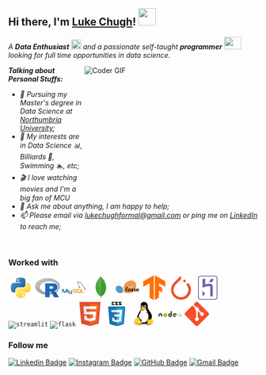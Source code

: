 ## Hi there, I'm [Luke Chugh](https://www.linkedin.com/in/luke-chugh-2b2043181/)! <img src="https://raw.githubusercontent.com/TheDudeThatCode/TheDudeThatCode/master/Assets/Hi.gif" width=35 height=35>

<p>
  <em>
    A <b>Data Enthusiast</b> <img src="https://raw.githubusercontent.com/TheDudeThatCode/TheDudeThatCode/master/Assets/Medal.gif" width=20 height=20> and a passionate self-taught <b>programmer</b> <img src="https://raw.githubusercontent.com/TheDudeThatCode/TheDudeThatCode/master/Assets/Developer.gif" width=35 height=25> looking for full time opportunities in data science.
  </em>
 </p>

<img align="right" alt="Coder GIF" height=250 width=350 src="https://i.pinimg.com/originals/e4/26/70/e426702edf874b181aced1e2fa5c6cde.gif" />

<em>
  
**Talking about Personal Stuffs:**

- 💼 Pursuing my Master's degree in Data Science at [Northumbria University](https://www.northumbria.ac.uk/);
- 🤔 My interests are in Data Science 📊, Billiards 🎱, Swimming 🏊, etc;
- 🎬 I love watching movies and I'm a big fan of MCU <img src="https://www.pngfind.com/pngs/m/173-1737725_captain-americas-shield-hd-png-download.png" width=15 height=15>
- 💬 Ask me about anything, I am happy to help;
- 📫 Please email via lukechughformal@gmail.com or ping me on [LinkedIn](https://www.linkedin.com/in/luke-chugh-2b2043181/) to reach me;
<br/> 
</em>

### Worked with 

<code><img height="50" src="https://raw.githubusercontent.com/devicons/devicon/master/icons/python/python-original.svg" title="python"></code>
<code><img height="50" src="https://raw.githubusercontent.com/devicons/devicon/master/icons/r/r-original.svg" title="R"></code>
<code><img height="50" src="https://raw.githubusercontent.com/devicons/devicon/master/icons/mysql/mysql-original-wordmark.svg" title="mysql"></code>
<code><img height="50" src="https://raw.githubusercontent.com/devicons/devicon/master/icons/mongodb/mongodb-original.svg" title="mongodb"></code>
<code><img height="50" src="https://raw.githubusercontent.com/github/explore/80688e429a7d4ef2fca1e82350fe8e3517d3494d/topics/scikit-learn/scikit-learn.png" title="sklearn"></code>
<code><img height="50" src="https://raw.githubusercontent.com/devicons/devicon/master/icons/tensorflow/tensorflow-original.svg" title="tensorflow"></code>
<code><img height="50" src="https://raw.githubusercontent.com/devicons/devicon/master/icons/pytorch/pytorch-original.svg" title="pytorch"></code>
<code><img height="50" src="https://raw.githubusercontent.com/devicons/devicon/master/icons/heroku/heroku-original.svg" title="heroku"></code>
<code><img height="50" src="https://raw.githubusercontent.com/luke-chugh/My-Codes/main/Data%20Science%20Codes/Data/streamlit.webp" title="streamlit"></code>
<code><img height="50" src="https://www.vectorlogo.zone/logos/pocoo_flask/pocoo_flask-icon.svg" title="flask"></code>
<code><img height="50" src="https://raw.githubusercontent.com/devicons/devicon/master/icons/html5/html5-original.svg" title="html5"></code>
<code><img height="50" src="https://raw.githubusercontent.com/devicons/devicon/master/icons/css3/css3-original-wordmark.svg" title="css3"></code>
<code><img height="50" src="https://raw.githubusercontent.com/devicons/devicon/master/icons/linux/linux-original.svg" title="linux"></code>
<code><img height="50" src="https://raw.githubusercontent.com/devicons/devicon/master/icons/nodejs/nodejs-original-wordmark.svg" title="node.js"></code>
<code><img height="50" src="https://raw.githubusercontent.com/devicons/devicon/master/icons/git/git-original.svg" title="git"></code>

### Follow me

[![Linkedin Badge](https://img.shields.io/badge/-Luke%20Chugh-blue?style=flat-circle&logo=Linkedin&logoColor=white&link=https://www.linkedin.com/in/luke-chugh-2b2043181/)](https://www.linkedin.com/in/luke-chugh-2b2043181/) [![Instagram Badge](https://img.shields.io/badge/-stoic__foodie-e02c73?style=flat-circle&labelColor=e02c73&logo=Instagram&logoColor=white&link=https://www.instagram.com/stoic_foodie/)](https://www.instagram.com/stoic_foodie/)  [![GitHub Badge](https://img.shields.io/badge/-luke--chugh-24292e?style=flat-circle&labelColor=24292e&logo=github&logoColor=white&link=https://github.com/luke-chugh)](https://github.com/luke-chugh) [![Gmail Badge](https://img.shields.io/badge/-lukechughformal-d54b3d?style=flat-circle&labelColor=d54b3d&logo=gmail&logoColor=white&link=mailto:lukechughformal@gmail.com)](mailto:lukechughformal@gmail.com)

